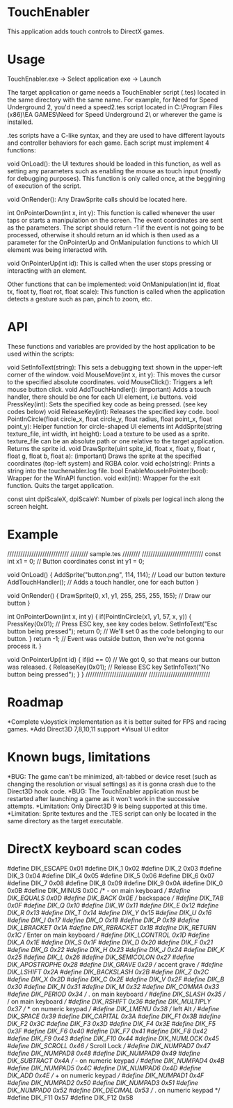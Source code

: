 TouchEnabler
============

This application adds touch controls to DirectX games.

Usage
=====
TouchEnabler.exe -> Select application exe -> Launch

The target application or game needs a TouchEnabler script (.tes) located in the same directory with the same name. For example, for Need for Speed Underground 2, you'd need a speed2.tes script located in C:\Program Files (x86)\EA GAMES\Need for Speed Underground 2\ or wherever the game is installed.

.tes scripts have a C-like syntax, and they are used to have different layouts and controller behaviors for each game. Each script must implement 4 functions:

void OnLoad(): the UI textures should be loaded in this function, as well as setting any parameters such as enabling the mouse as touch input (mostly for debugging purposes). This function is only called once, at the beggining of execution of the script.

void OnRender(): Any DrawSprite calls should be located here.

int OnPointerDown(int x, int y): This function is called whenever the user taps or starts a manipulation on the screen. The event coordinates are sent as the parameters. The script should return -1 if the event is not going to be processed, otherwise it should return an id which is then used as a parameter for the OnPointerUp and OnManipulation functions to which UI element was being interacted with.

void OnPointerUp(int id): This is called when the user stops pressing or interacting with an element.

Other functions that can be implemented:
void OnManipulation(int id, float tx, float ty, float rot, float scale): This function is called when the application detects a gesture such as pan, pinch to zoom, etc.

API
===
These functions and variables are provided by the host application to be used within the scripts:

void SetInfoText(string): This sets a debugging text shown in the upper-left corner of the window.
void MouseMove(int x, int y): This moves the cursor to the specified absolute coordinates.
void MouseClick(): Triggers a left mouse button click.
void AddTouchHandler(): (important) Adds a touch handler, there should be one for each UI element, i.e buttons.
void PressKey(int): Sets the specified key code as being pressed. (see key codes below)
void ReleaseKey(int): Releases the specified key code.
bool PointInCircle(float circle_x, float circle_y, float radius, float point_x, float point_y): Helper function for circle-shaped UI elements
int AddSprite(string texture_file, int width, int height): Load a texture to be used as a sprite. texture_file can be an absolute path or one relative to the target application. Returns the sprite id.
void DrawSprite(uint spite_id, float x, float y, float r, float g, float b, float a): (important) Draws the sprite at the specified coordinates (top-left system) and RGBA color.
void echo(string): Prints a string into the touchenabler.log file.
bool EnableMouseInPointer(bool): Wrapper for the WinAPI function.
void exit(int): Wrapper for the exit function. Quits the target application.

const uint dpiScaleX, dpiScaleY: Number of pixels per logical inch along the screen height.

Example
=======

////////////////////////////
//////// sample.tes ////////
////////////////////////////
const int x1 = 0; // Button coordinates
const int y1 = 0;

void OnLoad()
{
  AddSprite("button.png", 114, 114); // Load our button texture
	AddTouchHandler(); // Adds a touch handler, one for each button
}

void OnRender()
{
	DrawSprite(0, x1, y1, 255, 255, 255, 155); // Draw our button
}

int OnPointerDown(int x, int y)
{
  if(PointInCircle(x1, y1, 57, x, y))
	{
		PressKey(0x01); // Press ESC key, see key codes below.
		SetInfoText("Esc button being pressed");
		return 0; // We'll set 0 as the code belonging to our button.
	}
	return -1; // Event was outside button, then we're not gonna process it.
}

void OnPointerUp(int id)
{
  if(id == 0) // We got 0, so that means our button was released.
	{
		ReleaseKey(0x01); // Release ESC key
		SetInfoText("No button being pressed");
	}
}
////////////////////////////
////////////////////////////

Roadmap
=======
*Complete vJoystick implementation as it is better suited for FPS and racing games.
*Add Direct3D 7,8,10,11 support
*Visual UI editor

Known bugs, limitations
=======================
*BUG: The game can't be minimized, alt-tabbed or device reset (such as changing the resolution or visual settings) as it is gonna crash due to the Direct3D hook code.
*BUG: The TouchEnabler application must be restarted after launching a game as it won't work in the successive attempts.
*Limitation: Only Direct3D 9 is being supported at this time.
*Limitation: Sprite textures and the .TES script can only be located in the same directory as the target executable.


DirectX keyboard scan codes
===========================
#define DIK_ESCAPE          0x01
#define DIK_1               0x02
#define DIK_2               0x03
#define DIK_3               0x04
#define DIK_4               0x05
#define DIK_5               0x06
#define DIK_6               0x07
#define DIK_7               0x08
#define DIK_8               0x09
#define DIK_9               0x0A
#define DIK_0               0x0B
#define DIK_MINUS           0x0C    /* - on main keyboard */
#define DIK_EQUALS          0x0D
#define DIK_BACK            0x0E    /* backspace */
#define DIK_TAB             0x0F
#define DIK_Q               0x10
#define DIK_W               0x11
#define DIK_E               0x12
#define DIK_R               0x13
#define DIK_T               0x14
#define DIK_Y               0x15
#define DIK_U               0x16
#define DIK_I               0x17
#define DIK_O               0x18
#define DIK_P               0x19
#define DIK_LBRACKET        0x1A
#define DIK_RBRACKET        0x1B
#define DIK_RETURN          0x1C    /* Enter on main keyboard */
#define DIK_LCONTROL        0x1D
#define DIK_A               0x1E
#define DIK_S               0x1F
#define DIK_D               0x20
#define DIK_F               0x21
#define DIK_G               0x22
#define DIK_H               0x23
#define DIK_J               0x24
#define DIK_K               0x25
#define DIK_L               0x26
#define DIK_SEMICOLON       0x27
#define DIK_APOSTROPHE      0x28
#define DIK_GRAVE           0x29    /* accent grave */
#define DIK_LSHIFT          0x2A
#define DIK_BACKSLASH       0x2B
#define DIK_Z               0x2C
#define DIK_X               0x2D
#define DIK_C               0x2E
#define DIK_V               0x2F
#define DIK_B               0x30
#define DIK_N               0x31
#define DIK_M               0x32
#define DIK_COMMA           0x33
#define DIK_PERIOD          0x34    /* . on main keyboard */
#define DIK_SLASH           0x35    /* / on main keyboard */
#define DIK_RSHIFT          0x36
#define DIK_MULTIPLY        0x37    /* * on numeric keypad */
#define DIK_LMENU           0x38    /* left Alt */
#define DIK_SPACE           0x39
#define DIK_CAPITAL         0x3A
#define DIK_F1              0x3B
#define DIK_F2              0x3C
#define DIK_F3              0x3D
#define DIK_F4              0x3E
#define DIK_F5              0x3F
#define DIK_F6              0x40
#define DIK_F7              0x41
#define DIK_F8              0x42
#define DIK_F9              0x43
#define DIK_F10             0x44
#define DIK_NUMLOCK         0x45
#define DIK_SCROLL          0x46    /* Scroll Lock */
#define DIK_NUMPAD7         0x47
#define DIK_NUMPAD8         0x48
#define DIK_NUMPAD9         0x49
#define DIK_SUBTRACT        0x4A    /* - on numeric keypad */
#define DIK_NUMPAD4         0x4B
#define DIK_NUMPAD5         0x4C
#define DIK_NUMPAD6         0x4D
#define DIK_ADD             0x4E    /* + on numeric keypad */
#define DIK_NUMPAD1         0x4F
#define DIK_NUMPAD2         0x50
#define DIK_NUMPAD3         0x51
#define DIK_NUMPAD0         0x52
#define DIK_DECIMAL         0x53    /* . on numeric keypad */
#define DIK_F11             0x57
#define DIK_F12             0x58


